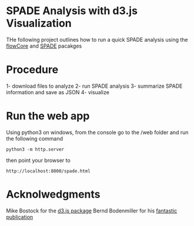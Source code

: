 # SPADE Analysis with d3.js Visualization
THe following project outlines how to run a quick SPADE analysis using the [flowCore](http://www.bioconductor.org/packages/release/bioc/html/flowCore.html) and [SPADE](http://www.bioconductor.org/packages/release/bioc/html/spade.html) pacakges

# Procedure
 1- download files to analyze
 2- run SPADE analysis
 3- summarize SPADE information and save as JSON
 4- visualize

# Run the web app
Using python3 on windows, from the console go to the /web folder and run the following command

```
python3 -m http.server
```

then point your browser to 

```
http://localhost:8000/spade.html
```

# Acknolwedgments
Mike Bostock for the [d3.js package](https://github.com/mbostock/d3/wiki/Gallery)
Bernd Bodenmiller for his [fantastic publication](http://www.nature.com/nbt/journal/v30/n9/full/nbt.2317.html)